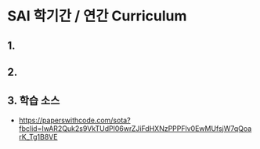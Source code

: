 # SAI 학기간 / 연간 Curriculum

## 1.


## 2.



## 3. 학습 소스
- https://paperswithcode.com/sota?fbclid=IwAR2Quk2s9VkTUdPl06wrZJiFdHXNzPPPFlv0EwMUfsjW7qQoarK_Tg1B8VE
